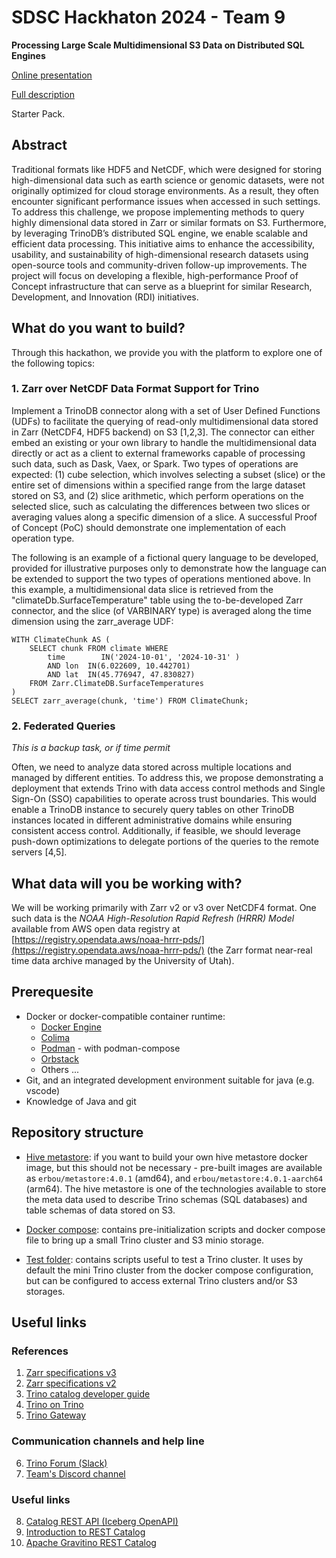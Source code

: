 # SDSC Hackhaton 2024 - Team 9

**Processing Large Scale Multidimensional S3 Data on Distributed SQL Engines**

[Online presentation](https://ml-ops-edu.github.io/hackhaton-10-2024-team9/)

[Full description](https://sdsc-hackathons.ch/projectPage?projectRef=vUt8BfDJXaAs0UfOesXI|k7GpeFFCLbNxAv60mNra)

Starter Pack.

## Abstract

Traditional formats like HDF5 and NetCDF, which were designed for storing high-dimensional data such as earth science or genomic datasets, were not originally optimized for cloud storage environments. As a result, they often encounter significant performance issues when accessed in such settings. To address this challenge, we propose implementing methods to query highly dimensional data stored in Zarr or similar formats on S3. Furthermore, by leveraging TrinoDB’s distributed SQL engine, we enable scalable and efficient data processing. This initiative aims to enhance the accessibility, usability, and sustainability of high-dimensional research datasets using open-source tools and community-driven follow-up improvements. The project will focus on developing a flexible, high-performance Proof of Concept infrastructure that can serve as a blueprint for similar Research, Development, and Innovation (RDI) initiatives.

## What do you want to build?

Through this hackathon, we provide you with the platform to explore one of the following topics:

### 1. Zarr over NetCDF Data Format Support for Trino

Implement a TrinoDB connector along with a set of User Defined Functions (UDFs) to facilitate the querying of read-only multidimensional data stored in Zarr (NetCDF4, HDF5 backend) on S3 [1,2,3]. The connector can either embed an existing or your own library to handle the multidimensional data directly or act as a client to external frameworks capable of processing such data, such as Dask, Vaex, or Spark. Two types of operations are expected: (1) cube selection, which involves selecting a subset (slice) or the entire set of dimensions within a specified range from the large dataset stored on S3, and (2) slice arithmetic, which perform operations on the selected slice, such as calculating the differences between two slices or averaging values along a specific dimension of a slice. A successful Proof of Concept (PoC) should demonstrate one implementation of each operation type.

The following is an example of a fictional query language to be developed, provided for illustrative purposes only to demonstrate how the language can be extended to support the two types of operations mentioned above. In this example, a multidimensional data slice is retrieved from the "climateDb.SurfaceTemperature" table using the to-be-developed Zarr connector, and the slice (of VARBINARY type) is averaged along the time dimension using the zarr_average UDF:

```
WITH ClimateChunk AS (
    SELECT chunk FROM climate WHERE
        time        IN('2024-10-01', '2024-10-31' )
        AND lon  IN(6.022609, 10.442701)
        AND lat  IN(45.776947, 47.830827)
    FROM Zarr.ClimateDB.SurfaceTemperatures
)
SELECT zarr_average(chunk, 'time') FROM ClimateChunk;
```

### 2. Federated Queries

_This is a backup task, or if time permit_

Often, we need to analyze data stored across multiple locations and managed by different entities. To address this, we propose demonstrating a deployment that extends Trino with data access control methods and Single Sign-On (SSO) capabilities to operate across trust boundaries. This would enable a TrinoDB instance to securely query tables on other TrinoDB instances located in different administrative domains while ensuring consistent access control. Additionally, if feasible, we should leverage push-down optimizations to delegate portions of the queries to the remote servers [4,5].

## What data will you be working with?

We will be working primarily with Zarr v2 or v3 over NetCDF4 format. One such data is the _NOAA High-Resolution Rapid Refresh (HRRR) Model_
available from AWS open data registry at [https://registry.opendata.aws/noaa-hrrr-pds/](https://registry.opendata.aws/noaa-hrrr-pds/) (the Zarr format near-real time data archive managed by the University of Utah).

## Prerequesite

* Docker or docker-compatible container runtime:
    - [Docker Engine](https://docs.docker.com/engine/install/)
    - [Colima](https://github.com/abiosoft/colima)
    - [Podman](https://podman.io/docs/installation) - with podman-compose
    - [Orbstack](https://orbstack.dev/download)
    - Others ...
* Git, and an integrated development environment suitable for java (e.g. vscode)
* Knowledge of Java and git

## Repository structure

* [Hive metastore](./images/hive): if you want to build your own hive metastore docker image, but this should not be necessary - pre-built images are available as `erbou/metastore:4.0.1` (amd64), and `erbou/metastore:4.0.1-aarch64` (arm64).
The hive metastore is one of the technologies available to store the meta data used to describe Trino schemas (SQL databases) and table schemas of data stored on S3.

* [Docker compose](./containers): contains pre-initialization scripts and docker compose file to bring up a small Trino cluster and S3 minio storage.

* [Test folder](./test): contains scripts useful to test a Trino cluster. It uses by default the mini Trino cluster from the docker compose configuration, but can be configured to access external Trino clusters and/or S3 storages.

## Useful links

### References

1. [Zarr specifications v3](https://zarr-specs.readthedocs.io/en/latest/v3/core/v3.0.html)
2. [Zarr specifications v2](https://zarr-specs.readthedocs.io/en/latest/v2/v2.0.html)
3. [Trino catalog developer guide](https://trino.io/docs/current/develop.html)
4. [Trino on Trino](https://github.com/trinodb/trino/issues/21791)
5. [Trino Gateway](https://trinodb.github.io/trino-gateway/)


### Communication channels and help line
6. [Trino Forum (Slack)](https://trino.io/slack.html)
7. [Team's Discord channel](https://discord.com/channels/1290958531507257394/1293930869941338154)

### Useful links
8. [Catalog REST API (Iceberg OpenAPI)](https://github.com/apache/iceberg/blob/main/open-api/rest-catalog-open-api.yaml)
9. [Introduction to REST Catalog](https://github.com/erbou/pygrader-ws/pulls)
9. [Apache Gravitino REST Catalog](https://github.com/apache/gravitino)

